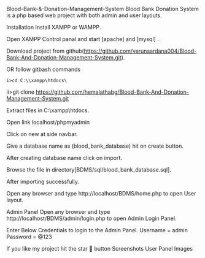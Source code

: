 Blood-Bank-&-Donation-Management-System
Blood Bank Donation System is a php based web project with both admin and user layouts.

Installation
Install XAMPP or WAMPP.

Open XAMPP Control panal and start [apache] and [mysql] .

Download project from github(https://github.com/varunsardana004/Blood-Bank-And-Donation-Management-System.git).

OR follow gitbash commands

    i>cd C:\\xampp\htdocs\
   ii>git clone https://github.com/hemalathabg/Blood-Bank-And-Donation-Management-System.git

Extract files in C:\xampp\htdocs.

Open link localhost/phpmyadmin

Click on new at side navbar.

Give a database name as (blood_bank_database) hit on create button.

After creating database name click on import.

Browse the file in directory[BDMS/sql/blood_bank_database.sql].

After importing successfully.

Open any browser and type http://localhost/BDMS/home.php to open User layout.

Admin Panel
Open any browser and type http://localhost/BDMS/admin/login.php to open Admin Login Panel.

Enter Below Credentials to login to the Admin Panel.
Username = admin
Password = @123

If you like my project hit the star 🌟 button
Screenshots
User Panel Images


   
   
